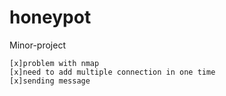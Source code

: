 # honeypot
Minor-project
`````
[x]problem with nmap
[x]need to add multiple connection in one time
[x]sending message
